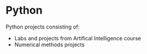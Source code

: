 # Python
Python projects consisting of:

- Labs and projects from Artifical Intelligence course
- Numerical methods projects
